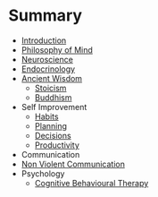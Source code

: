 # Summary

* [Introduction](README.md)
* [Philosophy of Mind](philosophyofmind.md)
* [Neuroscience](neuroscience.md)
* [Endocrinology](endocrinology.md)
* [Ancient Wisdom](ancientwisdom/ancientwisdom.md)
  * [Stoicism](ancientwisdom/stoicism.md)
  * [Buddhism](ancientwisdom/buddhism.md)
* Self Improvement
  * [Habits](selfimprovement/habits.md)
  * [Planning](selfimprovement/planning.md)
  * [Decisions](selfimprovement/decisions.md)
  * [Productivity](selfimprovement/productivity.md)
* Communication
* [Non Violent Communication](communication/nvc.md)
* Psychology
  * [Cognitive Behavioural Therapy](psychology/cbt.md)

